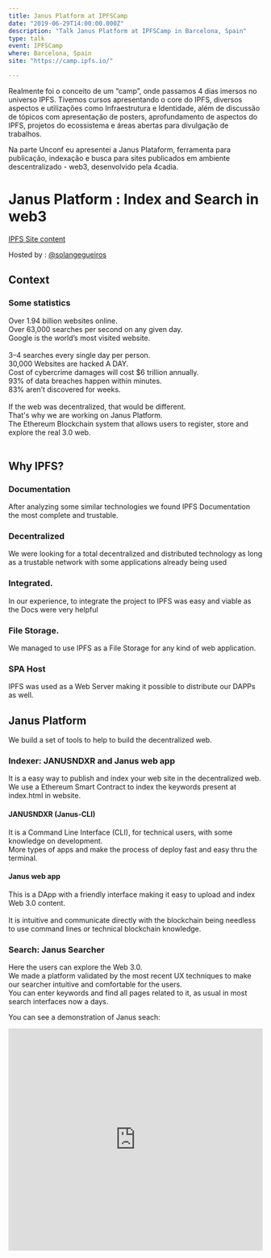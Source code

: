 ```yaml
---
title: Janus Platform at IPFSCamp
date: "2019-06-29T14:00:00.000Z"
description: "Talk Janus Platform at IPFSCamp in Barcelona, Spain"
type: talk
event: IPFSCamp
where: Barcelona, Spain
site: "https://camp.ipfs.io/"

---
```


Realmente foi o conceito de um “camp”, onde passamos 4 dias imersos no universo IPFS.
Tivemos cursos apresentando o core do IPFS, diversos aspectos e utilizações como Infraestrutura e Identidade, além de discussão de tópicos com apresentação de posters, aprofundamento de aspectos do IPFS, projetos do ecossistema e áreas abertas para divulgação de trabalhos.

Na parte Unconf eu apresentei a Janus Plataform, ferramenta para publicação, indexação e busca para sites publicados em ambiente descentralizado - web3, desenvolvido pela 4cadia.


# Janus Platform : Index and Search in web3

<a href="https://github.com/ipfs/camp/blob/master/UNCONF/ipfscamp2019-unconf-janusproj-index-and-search-inweb3.md" target="_blank">IPFS Site content</a>

Hosted by : [@solangegueiros](https://github.com/solangegueiros)<br/>

## Context
### Some statistics
Over 1.94 billion websites online.<br/>
Over 63,000 searches per second on any given day.<br/>
Google is the world’s most visited website.<br/>
<br/>
3–4 searches every single day per person.<br/>
30,000 Websites are hacked A DAY.<br/>
Cost of cybercrime damages will cost $6 trillion annually.<br/>
93% of data breaches happen within minutes.<br/>
83% aren’t discovered for weeks.<br/>
<br/>
If the web was decentralized, that would be different.  <br/>
That's why we are working on Janus Platform. <br/>
The Ethereum Blockchain system that allows users to register, store and explore the real 3.0 web.<br/>
<br/>
## Why IPFS?
### Documentation
After analyzing some similar technologies we found IPFS Documentation the most complete and trustable.
### Decentralized
We were looking for a total decentralized and distributed technology as long as a trustable network with some applications already being used
### Integrated.
In our experience, to integrate the project to IPFS was easy and viable as the Docs were very helpful
### File Storage.
We managed to use IPFS as a File Storage for any kind of web application.
### SPA Host
IPFS was used as a Web Server making it possible to distribute our DAPPs as well. 
<br/>
## Janus Platform
We build a set of tools to help to build the decentralized web.
<br/>
### Indexer: JANUSNDXR and Janus web app
It is a easy way to publish and index your web site in the decentralized web.<br/>
We use a Ethereum Smart Contract to index the keywords present at index.html in website.<br/>
#### JANUSNDXR (Janus-CLI)
It is a Command Line Interface (CLI), for technical users, with some knowledge on development.<br/> 
More types of apps and make the process of deploy fast and easy thru the terminal.<br/> 
#### Janus web app
This is a DApp with a friendly interface making it easy to upload and index Web 3.0 content.<br/>  
It is intuitive and communicate directly with the blockchain being needless to use command lines or technical blockchain knowledge.<br/> 
### Search: Janus Searcher
Here the users can explore the Web 3.0. <br/>
We made a platform validated by the most recent UX techniques to make our searcher intuitive and comfortable for the users. <br/>
You can enter keywords and find all pages related to it, as usual in most search interfaces now a days. <br/>

You can see a demonstration of Janus seach:
<iframe width="100%" height="440vh" src="https://www.youtube.com/embed/ysxEwTc2gNg"
          frameBorder="0" allow="accelerometer; autoplay; encrypted-media; gyroscope; picture-in-picture" allowFullScreen></iframe>